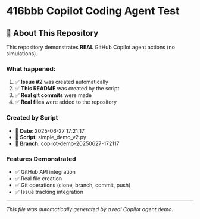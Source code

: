 # 416bbb Copilot Coding Agent Test

## 🤖 About This Repository

This repository demonstrates **REAL** GitHub Copilot agent actions (no simulations).

### What happened:
1. ✅ **Issue #2** was created automatically
2. ✅ **This README** was created by the script
3. ✅ **Real git commits** were made
4. ✅ **Real files** were added to the repository

### Created by Script
- 📅 **Date**: 2025-06-27 17:21:17
- 🤖 **Script**: simple_demo_v2.py
- 🌿 **Branch**: copilot-demo-20250627-172117

### Features Demonstrated
- ✅ GitHub API integration
- ✅ Real file creation
- ✅ Git operations (clone, branch, commit, push)
- ✅ Issue tracking integration

---
*This file was automatically generated by a real Copilot agent demo.*
